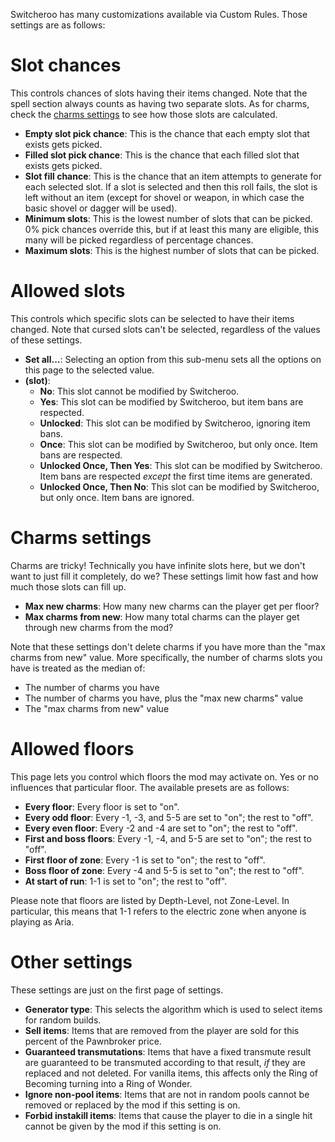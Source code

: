 Switcheroo has many customizations available via Custom Rules. Those settings are as follows:

# Slot chances
This controls chances of slots having their items changed. Note that the spell section always counts as having two separate slots. As for charms, check the [charms settings](#charms-settings) to see how those slots are calculated.

* **Empty slot pick chance**: This is the chance that each empty slot that exists gets picked.
* **Filled slot pick chance**: This is the chance that each filled slot that exists gets picked.
* **Slot fill chance**: This is the chance that an item attempts to generate for each selected slot. If a slot is selected and then this roll fails, the slot is left without an item (except for shovel or weapon, in which case the basic shovel or dagger will be used).
* **Minimum slots**: This is the lowest number of slots that can be picked. 0% pick chances override this, but if at least this many are eligible, this many will be picked regardless of percentage chances.
* **Maximum slots**: This is the highest number of slots that can be picked.

# Allowed slots
This controls which specific slots can be selected to have their items changed. Note that cursed slots can't be selected, regardless of the values of these settings.

* **Set all...**: Selecting an option from this sub-menu sets all the options on this page to the selected value.
* **(slot)**:
  * **No**: This slot cannot be modified by Switcheroo.
  * **Yes**: This slot can be modified by Switcheroo, but item bans are respected.
  * **Unlocked**: This slot can be modified by Switcheroo, ignoring item bans.
  * **Once**: This slot can be modified by Switcheroo, but only once. Item bans are respected.
  * **Unlocked Once, Then Yes**: This slot can be modified by Switcheroo. Item bans are respected *except* the first time items are generated.
  * **Unlocked Once, Then No**: This slot can be modified by Switcheroo, but only once. Item bans are ignored.

# Charms settings
Charms are tricky! Technically you have infinite slots here, but we don't want to just fill it completely, do we? These settings limit how fast and how much those slots can fill up.

* **Max new charms**: How many new charms can the player get per floor?
* **Max charms from new**: How many total charms can the player get through new charms from the mod?

Note that these settings don't delete charms if you have more than the "max charms from new" value. More specifically, the number of charms slots you have is treated as the median of:

* The number of charms you have
* The number of charms you have, plus the "max new charms" value
* The "max charms from new" value

# Allowed floors
This page lets you control which floors the mod may activate on. Yes or no influences that particular floor. The available presets are as follows:

* **Every floor**: Every floor is set to "on".
* **Every odd floor**: Every -1, -3, and 5-5 are set to "on"; the rest to "off".
* **Every even floor**: Every -2 and -4 are set to "on"; the rest to "off".
* **First and boss floors**: Every -1, -4, and 5-5 are set to "on"; the rest to "off".
* **First floor of zone**: Every -1 is set to "on"; the rest to "off".
* **Boss floor of zone**: Every -4 and 5-5 is set to "on"; the rest to "off".
* **At start of run**: 1-1 is set to "on"; the rest to "off".

Please note that floors are listed by Depth-Level, not Zone-Level. In particular, this means that 1-1 refers to the electric zone when anyone is playing as Aria.

# Other settings
These settings are just on the first page of settings.

* **Generator type**: This selects the algorithm which is used to select items for random builds.
* **Sell items**: Items that are removed from the player are sold for this percent of the Pawnbroker price.
* **Guaranteed transmutations**: Items that have a fixed transmute result are guaranteed to be transmuted according to that result, *if* they are replaced and not deleted. For vanilla items, this affects only the Ring of Becoming turning into a Ring of Wonder.
* **Ignore non-pool items**: Items that are not in random pools cannot be removed or replaced by the mod if this setting is on.
* **Forbid instakill items**: Items that cause the player to die in a single hit cannot be given by the mod if this setting is on.